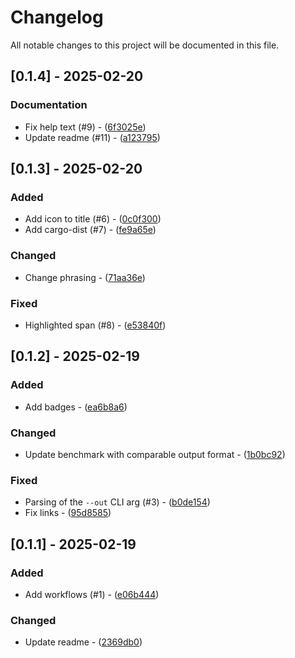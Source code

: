 # Changelog

All notable changes to this project will be documented in this file.

## [0.1.4] - 2025-02-20

### Documentation

- Fix help text (#9) - ([6f3025e](https://github.com/beeb/awsbck/commit/6f3025e95fc2f377ac5a7d66f157584ac9040125))
- Update readme (#11) - ([a123795](https://github.com/beeb/awsbck/commit/a12379584155c2822168962d7f64ed7af8f03048))

## [0.1.3] - 2025-02-20

### Added

- Add icon to title (#6) - ([0c0f300](https://github.com/beeb/awsbck/commit/0c0f300b717771832e6d41ae0c9a1149e70b54cb))
- Add cargo-dist (#7) - ([fe9a65e](https://github.com/beeb/awsbck/commit/fe9a65e81b37a5b50ec8c2db2cc1dbac4b03d5e3))

### Changed

- Change phrasing - ([71aa36e](https://github.com/beeb/awsbck/commit/71aa36e0421c5d83380ca41d1fe99857244e8c91))

### Fixed

- Highlighted span (#8) - ([e53840f](https://github.com/beeb/awsbck/commit/e53840f7614e018569dfc8be18701b9000709d82))

## [0.1.2] - 2025-02-19

### Added

- Add badges - ([ea6b8a6](https://github.com/beeb/awsbck/commit/ea6b8a61514466ab34ec0343d97d3b20da35da45))

### Changed

- Update benchmark with comparable output format - ([1b0bc92](https://github.com/beeb/awsbck/commit/1b0bc9291b866921bba35778fd8466459146cef8))

### Fixed

- Parsing of the `--out` CLI arg (#3) - ([b0de154](https://github.com/beeb/awsbck/commit/b0de154ed7fca881c737f54d20c80617fff5a9cd))
- Fix links - ([95d8585](https://github.com/beeb/awsbck/commit/95d85857f729c11ce68740754d6144823ed152e7))

## [0.1.1] - 2025-02-19

### Added

- Add workflows (#1) - ([e06b444](https://github.com/beeb/awsbck/commit/e06b4449649758565bc6cc5a064fb2117cf96dc1))

### Changed

- Update readme - ([2369db0](https://github.com/beeb/awsbck/commit/2369db044f00813db0685f4e1b38253d87df6c3d))

